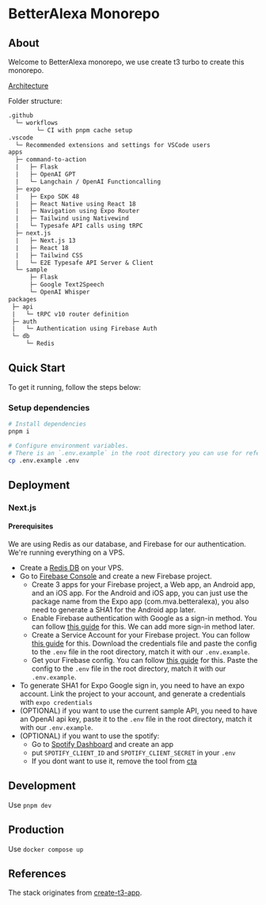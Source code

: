 # BetterAlexa Monorepo

## About

Welcome to BetterAlexa monorepo, we use create t3 turbo to create this monorepo.

[Architecture](BetterAlexa-achitecture-drawio.png)

Folder structure:

```txt
.github
  └─ workflows
        └─ CI with pnpm cache setup
.vscode
  └─ Recommended extensions and settings for VSCode users
apps
  ├─ command-to-action
  |   ├─ Flask
  |   ├─ OpenAI GPT
  |   └─ Langchain / OpenAI Functioncalling
  ├─ expo
  |   ├─ Expo SDK 48
  |   ├─ React Native using React 18
  |   ├─ Navigation using Expo Router
  |   ├─ Tailwind using Nativewind
  |   └─ Typesafe API calls using tRPC
  ├─ next.js
  |   ├─ Next.js 13
  |   ├─ React 18
  |   ├─ Tailwind CSS
  |   └─ E2E Typesafe API Server & Client
  └─ sample
      ├─ Flask
      ├─ Google Text2Speech
      └─ OpenAI Whisper
packages
 ├─ api
 |   └─ tRPC v10 router definition
 ├─ auth
 |   └─ Authentication using Firebase Auth
 └─ db
     └─ Redis
```

## Quick Start

To get it running, follow the steps below:

### Setup dependencies

```sh
# Install dependencies
pnpm i

# Configure environment variables.
# There is an `.env.example` in the root directory you can use for reference
cp .env.example .env
```

## Deployment

### Next.js

#### Prerequisites

We are using Redis as our database, and Firebase for our authentication. We're running everything on a VPS.

- Create a [Redis DB](https://redis.io/docs/getting-started/installation/install-redis-on-linux/) on your VPS.
- Go to [Firebase Console](https://console.firebase.google.com/) and create a new Firebase project.
  - Create 3 apps for your Firebase project, a Web app, an Android app, and an iOS app. For the Android and iOS app, you can just use the package name from the Expo app (com.mva.betteralexa), you also need to generate a SHA1 for the Android app later.
  - Enable Firebase authentication with Google as a sign-in method. You can follow [this guide](https://firebase.google.com/docs/auth/web/google-signin) for this. We can add more sign-in method later.
  - Create a Service Account for your Firebase project. You can follow [this guide](https://firebase.google.com/docs/admin/setup#initialize-sdk) for this. Download the credentials file and paste the config to the `.env` file in the root directory, match it with our `.env.example`.
  - Get your Firebase config. You can follow [this guide](https://firebase.google.com/docs/web/setup#config-object) for this. Paste the config to the `.env` file in the root directory, match it with our `.env.example`.
- To generate SHA1 for Expo Google sign in, you need to have an expo account. Link the project to your account, and generate a credentials with `expo credentials`
- (OPTIONAL) if you want to use the current sample API, you need to have an OpenAI api key, paste it to the `.env` file in the root directory, match it with our `.env.example`.
- (OPTIONAL) if you want to use the spotify:
  - Go to [Spotify Dashboard](https://developer.spotify.com/dashboard) and create an app
  - put `SPOTIFY_CLIENT_ID` and `SPOTIFY_CLIENT_SECRET` in your `.env`
  - If you dont want to use it, remove the tool from [cta](./apps/command-to-action/api/)

## Development
Use `pnpm dev`

## Production
Use `docker compose up`

## References

The stack originates from [create-t3-app](https://github.com/t3-oss/create-t3-app).
